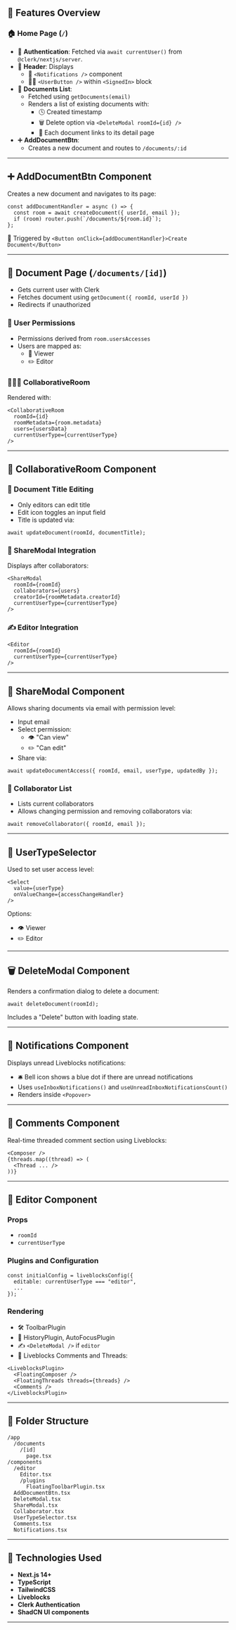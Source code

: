## 📁 Features Overview

### 🏠 Home Page (`/`)
- 🔐 **Authentication**: Fetched via `await currentUser()` from `@clerk/nextjs/server`.
- 👤 **Header**: Displays
  - 🔔 `<Notifications />` component
  - 🙍‍♂️ `<UserButton />` within `<SignedIn>` block
- 📄 **Documents List**:
  - Fetched using `getDocuments(email)`
  - Renders a list of existing documents with:
    - 🕓 Created timestamp
    - 🗑️ Delete option via `<DeleteModal roomId={id} />`
    - 🔗 Each document links to its detail page
- ➕ **AddDocumentBtn**:
  - Creates a new document and routes to `/documents/:id`

---

## ➕ AddDocumentBtn Component
Creates a new document and navigates to its page:
```tsx
const addDocumentHandler = async () => {
  const room = await createDocument({ userId, email });
  if (room) router.push(`/documents/${room.id}`);
};
```
📍 Triggered by `<Button onClick={addDocumentHandler}>Create Document</Button>`

---

## 📃 Document Page (`/documents/[id]`)
- Gets current user with Clerk
- Fetches document using `getDocument({ roomId, userId })`
- Redirects if unauthorized

### 🔐 User Permissions
- Permissions derived from `room.usersAccesses`
- Users are mapped as:
  - 👀 Viewer
  - ✏️ Editor

### 🧑‍🤝‍🧑 CollaborativeRoom
Rendered with:
```tsx
<CollaborativeRoom
  roomId={id}
  roomMetadata={room.metadata}
  users={usersData}
  currentUserType={currentUserType}
/>
```

---

## 🧩 CollaborativeRoom Component
### 📝 Document Title Editing
- Only editors can edit title
- Edit icon toggles an input field
- Title is updated via:
```tsx
await updateDocument(roomId, documentTitle);
```

### 👥 ShareModal Integration
Displays after collaborators:
```tsx
<ShareModal
  roomId={roomId}
  collaborators={users}
  creatorId={roomMetadata.creatorId}
  currentUserType={currentUserType}
/>
```

### ✍️ Editor Integration
```tsx
<Editor
  roomId={roomId}
  currentUserType={currentUserType}
/>
```

---

## 🔗 ShareModal Component
Allows sharing documents via email with permission level:
- Input email
- Select permission:
  - 👁️ "Can view"
  - ✏️ "Can edit"
- Share via:
```tsx
await updateDocumentAccess({ roomId, email, userType, updatedBy });
```

### 👤 Collaborator List
- Lists current collaborators
- Allows changing permission and removing collaborators via:
```tsx
await removeCollaborator({ roomId, email });
```

---

## 🔧 UserTypeSelector
Used to set user access level:
```tsx
<Select
  value={userType}
  onValueChange={accessChangeHandler}
/>
```
Options:
- 👁️ Viewer
- ✏️ Editor

---

## 🗑️ DeleteModal Component
Renders a confirmation dialog to delete a document:
```tsx
await deleteDocument(roomId);
```
Includes a "Delete" button with loading state.

---

## 🔔 Notifications Component
Displays unread Liveblocks notifications:
- 🛎️ Bell icon shows a blue dot if there are unread notifications
- Uses `useInboxNotifications()` and `useUnreadInboxNotificationsCount()`
- Renders inside `<Popover>`

---

## 💬 Comments Component
Real-time threaded comment section using Liveblocks:
```tsx
<Composer />
{threads.map((thread) => (
  <Thread ... />
))}
```

---

## 🧠 Editor Component

### Props
- `roomId`
- `currentUserType`

### Plugins and Configuration
```tsx
const initialConfig = liveblocksConfig({
  editable: currentUserType === "editor",
  ...
});
```

### Rendering
- 🛠️ ToolbarPlugin
- 🧠 HistoryPlugin, AutoFocusPlugin
- ✍️ `<DeleteModal />` if `editor`
- 💬 Liveblocks Comments and Threads:
```tsx
<LiveblocksPlugin>
  <FloatingComposer />
  <FloatingThreads threads={threads} />
  <Comments />
</LiveblocksPlugin>
```

---

## 🧱 Folder Structure
```
/app
  /documents
    /[id]
      page.tsx
/components
  /editor
    Editor.tsx
    /plugins
      FloatingToolbarPlugin.tsx
  AddDocumentBtn.tsx
  DeleteModal.tsx
  ShareModal.tsx
  Collaborator.tsx
  UserTypeSelector.tsx
  Comments.tsx
  Notifications.tsx
```

---

## 🧪 Technologies Used
- **Next.js 14+**
- **TypeScript**
- **TailwindCSS**
- **Liveblocks**
- **Clerk Authentication**
- **ShadCN UI components**

---

